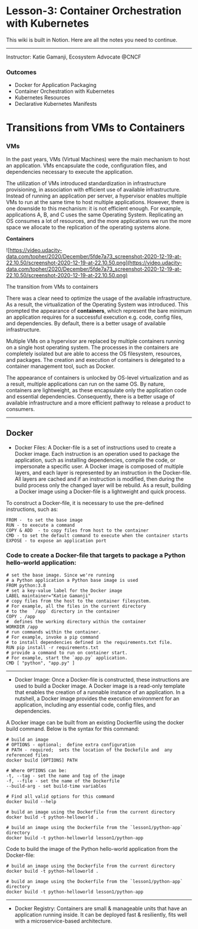 # Lesson-3: Container Orchestration with Kubernetes

This wiki is built in Notion. Here are all the notes you need to continue.

---

Instructor: Katie Gamanji, Ecosystem Advocate  @CNCF

### Outcomes

- Docker for Application Packaging
- Container Orchestration with Kubernetes
- Kubernetes Resources
- Declarative Kubernetes Manifests

# **Transitions from VMs to Containers**

### **VMs**

In the past years, VMs (Virtual Machines) were the main mechanism to host an application. VMs encapsulate the code, configuration files, and dependencies necessary to execute the application.

The utilization of VMs introduced standardization in infrastructure provisioning, in association with efficient use of available infrastructure. Instead of running an application per server, a hypervisor enables multiple VMs to run at the same time to host multiple applications. However, there is one downside to this mechanism: it is not efficient enough. For example, applications A, B, and C uses the same Operating System. Replicating an OS consumes a lot of resources, and the more applications we run the more space we allocate to the replication of the operating systems alone.

[]()

****Containers****

![https://video.udacity-data.com/topher/2020/December/5fde7a73_screenshot-2020-12-19-at-22.10.50/screenshot-2020-12-19-at-22.10.50.png](https://video.udacity-data.com/topher/2020/December/5fde7a73_screenshot-2020-12-19-at-22.10.50/screenshot-2020-12-19-at-22.10.50.png)

The transition from VMs to containers

There was a clear need to optimize the usage of the available infrastructure. As a result, the virtualization of the Operating System was introduced. This prompted the appearance of **containers**, which represent the bare minimum an application requires for a successful execution e.g. code, config files, and dependencies. By default, there is a better usage of available infrastructure.

Multiple VMs on a hypervisor are replaced by multiple containers running on a single host operating system. The processes in the containers are completely isolated but are able to access the OS filesystem, resources, and packages. The creation and execution of containers is delegated to a container management tool, such as Docker.

The appearance of containers is unlocked by OS-level virtualization and as a result, multiple applications can run on the same OS. By nature, containers are lightweight, as these encapsulate only the application code and essential dependencies. Consequently, there is a better usage of available infrastructure and a more efficient pathway to release a product to consumers.

---

## Docker

[]()

- Docker Files: A Docker-file is a set of instructions used to create a Docker image. Each instruction is an operation used to package the application, such as installing dependencies, compile the code, or impersonate a specific user. A Docker image is composed of multiple layers, and each layer is represented by an instruction in the Docker-file. All layers are cached and if an instruction is modified, then during the build process only the changed layer will be rebuild. As a result, building a Docker image using a Docker-file is a lightweight and quick process.

To construct a Docker-file, it is necessary to use the pre-defined instructions, such as:

```docker
FROM -  to set the base image
RUN - to execute a command
COPY & ADD  - to copy files from host to the container
CMD - to set the default command to execute when the container starts
EXPOSE - to expose an application port
```

### Code to create a Docker-file that targets to package a Python hello-world application:

```docker
# set the base image. Since we're running 
# a Python application a Python base image is used
FROM python:3.8
# set a key-value label for the Docker image
LABEL maintainer="Katie Gamanji"
# copy files from the host to the container filesystem. 
# For example, all the files in the current directory
# to the  `/app` directory in the container
COPY . /app
#  defines the working directory within the container
WORKDIR /app
# run commands within the container. 
# For example, invoke a pip command 
# to install dependencies defined in the requirements.txt file. 
RUN pip install -r requirements.txt
# provide a command to run on container start. 
# For example, start the `app.py` application.
CMD [ "python", "app.py" ]
```

---

- Docker Image: Once a Docker-file is constructed, these instructions are used to build a Docker image. A Docker image is a read-only template that enables the creation of a runnable instance of an application. In a nutshell, a Docker image provides the execution environment for an application, including any essential code, config files, and dependencies.

A Docker image can be built from an existing Dockerfile using the docker build command. Below is the syntax for this command:

```docker
# build an image
# OPTIONS - optional;  define extra configuration
# PATH - required;  sets the location of the Dockefile and  any referenced files 
docker build [OPTIONS] PATH

# Where OPTIONS can be:
-t, --tag - set the name and tag of the image
-f, --file - set the name of the Dockerfile
--build-arg - set build-time variables

# Find all valid options for this command 
docker build --help

# build an image using the Dockerfile from the current directory
docker build -t python-helloworld .

# build an image using the Dockerfile from the `lesson1/python-app` directory
docker build -t python-helloworld lesson1/python-app
```

Code to build the image of the Python hello-world application from the Docker-file:

```docker
# build an image using the Dockerfile from the current directory
docker build -t python-helloworld .

# build an image using the Dockerfile from the `lesson1/python-app` directory
docker build -t python-helloworld lesson1/python-app
```

---

- Docker Registry: Containers are small & manageable units that have an application running inside. It can be deployed fast & resiliently, fits well with a microservice-based architecture.